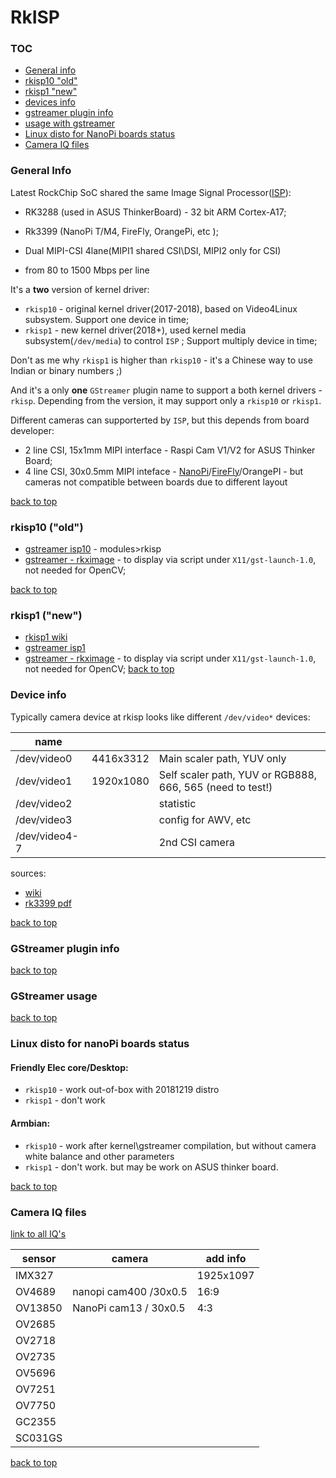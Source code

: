 RkISP
========================

### TOC
- [General info](#info)
- [rkisp10 "old"](#rkisp10)
- [rkisp1 "new"](#rkisp1)
- [devices info](#devinfo)
- [gstreamer plugin info](#gsreamerinfo)
- [usage with gstreamer](#gstreamerusage)
- [Linux disto for NanoPi boards status](#nanopi)
- [Camera IQ files](#iqfiles)


### General Info <a name ="info"></a>

Latest RockChip SoC shared the same Image Signal Processor([ISP](http://opensource.rock-chips.com/wiki_Rockchip-isp1)):

- RK3288 (used in ASUS ThinkerBoard) - 32 bit ARM Cortex-A17;
- Rk3399 (NanoPi T/M4, FireFly, OrangePi, etc );

- Dual MIPI-CSI 4lane(MIPI1 shared CSI\DSI, MIPI2 only for CSI)
- from 80 to 1500 Mbps per line  

It's a **two** version of kernel driver:

- `rkisp10` - original kernel driver(2017-2018), based on Video4Linux subsystem. Support one device in time;
- `rkisp1` - new kernel driver(2018+), used kernel media subsystem(`/dev/media`) to control `ISP` ; Support multiply device in time;

Don't as me why `rkisp1` is higher than `rkisp10` - it's a Chinese way to use Indian or binary numbers ;)

And it's a only **one** `GStreamer`  plugin name to support a both kernel drivers - `rkisp`. Depending from the version, it may support only a `rkisp10` or `rkisp1`.

Different cameras can supporterted by `ISP`, but this depends from board developer:

- 2 line CSI, 15x1mm MIPI interface - Raspi Cam V1/V2 for ASUS Thinker Board;
- 4 line CSI, 30x0.5mm MIPI inteface - [NanoPi](http://wiki.friendlyarm.com/wiki/index.php/NanoPC-T4#Layout)/[FireFly](http://wiki.t-firefly.com/en/Firefly-RK3399/driver_camera.html)/OrangePI - but cameras not compatible between boards due to different layout

[back to top](#toc)


### rkisp10 ("old")<a name="rkisp10"></a>

- [gstreamer isp10](https://github.com/rockchip-linux/gstreamer-camera) - modules>rkisp
- [gstreamer - rkximage](https://github.com/rockchip-linux/gstreamer-rockchip-extra) - to display via script under `X11/gst-launch-1.0`, not needed for OpenCV;

[back to top](#toc)


### rkisp1 ("new") <a name="rkisp1"></a>
- [rkisp1 wiki ](http://opensource.rock-chips.com/wiki_Rockchip-isp1)
- [gstreamer isp1](https://github.com/rockchip-linux/camera_engine_rkisp)
- [gstreamer - rkximage](https://github.com/rockchip-linux/gstreamer-rockchip-extra) - to display via script under `X11/gst-launch-1.0`, not needed for OpenCV;
[back to top](#toc)


### Device info <a name="devinfo"></a>

Typically camera device at rkisp looks like different `/dev/video*` devices:

| name |  |  |
|---|---|---|
| /dev/video0 | 4416x3312 | Main scaler path, YUV only |
| /dev/video1 | 1920x1080 | Self scaler path, YUV or RGB888, 666, 565 (need to test!) |
| /dev/video2 |  | statistic  |
| /dev/video3 |  | config for AWV, etc |
| /dev/video4-7 |  | 2nd CSI camera |

sources:

- [wiki](http://opensource.rock-chips.com/wiki_Rockchip-isp1)
- [rk3399 pdf](http://opensource.rock-chips.com/images/6/60/Rockchip_RK3399_Datasheet_V1.6-20170301.pdf)

[back to top](#toc)

### GStreamer plugin info <a name="gstreamerinfo"></a>

[back to top](#toc)

### GStreamer usage <a name="gstreamer usage"></a>

[back to top](#toc)


### Linux disto for nanoPi boards status <a name="nanopi"></a>

#### Friendly Elec core/Desktop: 

- `rkisp10` - work out-of-box with 20181219 distro
- `rkisp1` - don't work

#### Armbian:

- `rkisp10` - work after kernel\gstreamer compilation, but without camera white balance and other parameters
- `rkisp1` - don't work. but may be work on ASUS thinker board.

[back to top](#toc)


### Camera IQ files <a name="#iqfiles"></a>

[link to all IQ's](https://github.com/rockchip-linux/camera_engine_rkisp/tree/master/iqfiles)

| sensor  | camera | add info |
|---|---|---|
| IMX327  |  | 1925x1097 |
| OV4689  | nanopi cam400 /30x0.5| 16:9  |
| OV13850 | NanoPi cam13 / 30x0.5 | 4:3  |
| OV2685 |  |  |
| OV2718 |  |  |
| OV2735 |  |  |
| OV5696 |  |  |
| OV7251 |  |  |
| OV7750 |  |  |
| GC2355 |  |  |
| SC031GS |  |  |



[back to top](#toc)

